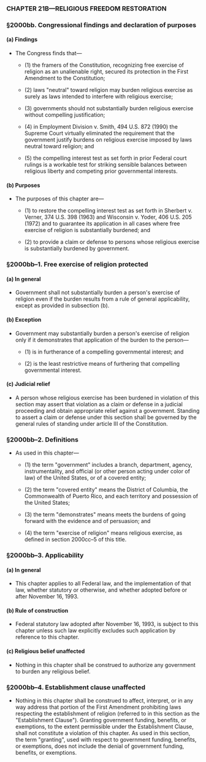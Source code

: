 ### **CHAPTER 21B—RELIGIOUS FREEDOM RESTORATION**

### §2000bb. Congressional findings and declaration of purposes
#### (a) Findings
* The Congress finds that—

  * (1) the framers of the Constitution, recognizing free exercise of religion as an unalienable right, secured its protection in the First Amendment to the Constitution;

  * (2) laws "neutral" toward religion may burden religious exercise as surely as laws intended to interfere with religious exercise;

  * (3) governments should not substantially burden religious exercise without compelling justification;

  * (4) in Employment Division v. Smith, 494 U.S. 872 (1990) the Supreme Court virtually eliminated the requirement that the government justify burdens on religious exercise imposed by laws neutral toward religion; and

  * (5) the compelling interest test as set forth in prior Federal court rulings is a workable test for striking sensible balances between religious liberty and competing prior governmental interests.

#### (b) Purposes
* The purposes of this chapter are—

  * (1) to restore the compelling interest test as set forth in Sherbert v. Verner, 374 U.S. 398 (1963) and Wisconsin v. Yoder, 406 U.S. 205 (1972) and to guarantee its application in all cases where free exercise of religion is substantially burdened; and

  * (2) to provide a claim or defense to persons whose religious exercise is substantially burdened by government.

### §2000bb–1. Free exercise of religion protected
#### (a) In general
* Government shall not substantially burden a person's exercise of religion even if the burden results from a rule of general applicability, except as provided in subsection (b).

#### (b) Exception
* Government may substantially burden a person's exercise of religion only if it demonstrates that application of the burden to the person—

  * (1) is in furtherance of a compelling governmental interest; and

  * (2) is the least restrictive means of furthering that compelling governmental interest.

#### (c) Judicial relief
* A person whose religious exercise has been burdened in violation of this section may assert that violation as a claim or defense in a judicial proceeding and obtain appropriate relief against a government. Standing to assert a claim or defense under this section shall be governed by the general rules of standing under article III of the Constitution.

### §2000bb–2. Definitions
* As used in this chapter—

  * (1) the term "government" includes a branch, department, agency, instrumentality, and official (or other person acting under color of law) of the United States, or of a covered entity;

  * (2) the term "covered entity" means the District of Columbia, the Commonwealth of Puerto Rico, and each territory and possession of the United States;

  * (3) the term "demonstrates" means meets the burdens of going forward with the evidence and of persuasion; and

  * (4) the term "exercise of religion" means religious exercise, as defined in section 2000cc–5 of this title.

### §2000bb–3. Applicability
#### (a) In general
* This chapter applies to all Federal law, and the implementation of that law, whether statutory or otherwise, and whether adopted before or after November 16, 1993.

#### (b) Rule of construction
* Federal statutory law adopted after November 16, 1993, is subject to this chapter unless such law explicitly excludes such application by reference to this chapter.

#### (c) Religious belief unaffected
* Nothing in this chapter shall be construed to authorize any government to burden any religious belief.

### §2000bb–4. Establishment clause unaffected
* Nothing in this chapter shall be construed to affect, interpret, or in any way address that portion of the First Amendment prohibiting laws respecting the establishment of religion (referred to in this section as the "Establishment Clause"). Granting government funding, benefits, or exemptions, to the extent permissible under the Establishment Clause, shall not constitute a violation of this chapter. As used in this section, the term "granting", used with respect to government funding, benefits, or exemptions, does not include the denial of government funding, benefits, or exemptions.